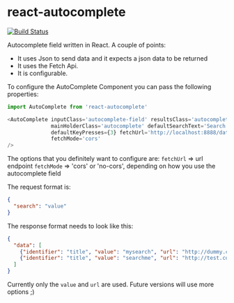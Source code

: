 # react-autocomplete
[![Build Status](https://travis-ci.org/wizardone/react-autocomplete.svg?branch=master)](https://travis-ci.org/wizardone/react-autocomplete)

Autocomplete field written in React. A couple of points:
- It uses Json to send data and it expects a json data to be returned
- It uses the Fetch Api.
- It is configurable.

To configure the AutoComplete Component you can pass the following
properties:

```javascript
import AutoComplete from 'react-autocomplete'

<AutoComplete inputClass='autocomplete-field' resultsClass='autocomplete-results'
              mainHolderClass='autocomplete' defaultSearchText='Search...'
              defaultKeyPresses={3} fetchUrl='http://localhost:8888/data' fetchMethod='POST'
              fetchMode='cors'
/>
```
The options that you definitely want to configure are:
`fetchUrl` => url endpoint
`fetchMode` => 'cors' or 'no-cors', depending on how you use the
autocomplete field

The request format is:
```json
{
  "search": "value"
}
```

The response format needs to look like this:
```json
{
  "data": [
    {"identifier": "title", "value": "mysearch", "url": "http://dummy.com"},
    {"identifier": "title", "value": "searchme", "url": "http://test.com"}
  ]
}
```
Currently only the `value` and `url` are used. Future versions will use
more options ;)
